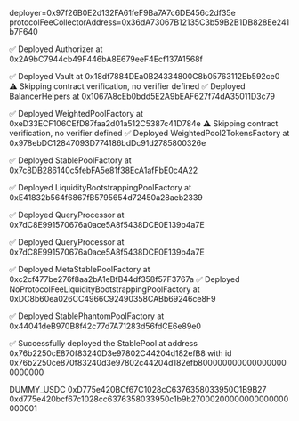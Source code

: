 deployer=0x97f26B0E2d132FA61feF9Ba7A7c6DE456c2df35e
protocolFeeCollectorAddress=0x36dA73067B12135C3b59B2B1DB828Ee241b7F640

✅ Deployed Authorizer at 0x2A9bC7944cb49F446bA8E679eeF4Ecf137A1568f

✅ Deployed Vault at 0x18df7884DEa0B24334800C8b05763112Eb592ce0
⚠️ Skipping contract verification, no verifier defined
✅ Deployed BalancerHelpers at 0x1067A8cEb0bdd5E2A9bEAF627f74dA35011D3c79

✅ Deployed WeightedPoolFactory at 0xeD33ECF106CEfD87faa2d01a512C5387c41D784e
⚠️ Skipping contract verification, no verifier defined
✅ Deployed WeightedPool2TokensFactory at 0x978ebDC12847093D774186bdDc91d2785800326e

✅ Deployed StablePoolFactory at 0x7c8DB286140c5febFA5e81f38EcA1afFbE0c4A22

✅ Deployed LiquidityBootstrappingPoolFactory at 0xE41832b564f6867fB5795654d72450a28aeb2339

✅ Deployed QueryProcessor at 0x7dC8E991570676a0ace5A8f5438DCE0E139b4a7E

✅ Deployed QueryProcessor at 0x7dC8E991570676a0ace5A8f5438DCE0E139b4a7E

✅ Deployed MetaStablePoolFactory at 0xc2cf477be276f8aa2bA1eBfB44df358f57F3767a
✅ Deployed NoProtocolFeeLiquidityBootstrappingPoolFactory at 0xDC8b60ea026CC4966C92490358CABb69246ce8F9

✅ Deployed StablePhantomPoolFactory at 0x44041deB970B8f42c77d7A71283d56fdCE6e89e0

✅ Successfully deployed the StablePool at address 0x76b2250cE870f83240D3e97802C44204d182efB8 with id 0x76b2250ce870f83240d3e97802c44204d182efb8000000000000000000000000

DUMMY_USDC
0xD775e420BCf67C1028cC6376358033950C1B9B27
0xd775e420bcf67c1028cc6376358033950c1b9b27000200000000000000000001
